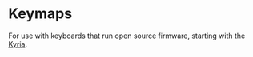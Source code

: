 # Keymaps

For use with keyboards that run open source firmware, starting with the [Kyria](https://blog.splitkb.com/blog/introducing-the-kyria).
